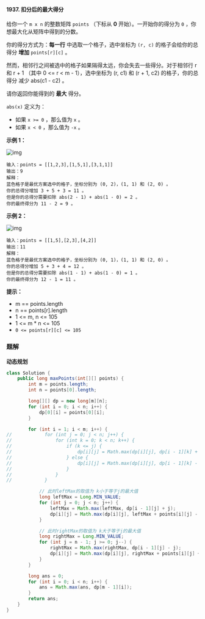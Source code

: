#### 1937. 扣分后的最大得分

给你一个 `m x n` 的整数矩阵 `points` （下标从 **0** 开始）。一开始你的得分为 `0` ，你想最大化从矩阵中得到的分数。

你的得分方式为：**每一行** 中选取一个格子，选中坐标为 `(r, c)` 的格子会给你的总得分 **增加** `points[r][c]` 。

然而，相邻行之间被选中的格子如果隔得太远，你会失去一些得分。对于相邻行 r 和 r + 1 （其中 0 <= r < m - 1），选中坐标为 (r, c1) 和 (r + 1, c2) 的格子，你的总得分 减少 abs(c1 - c2) 。

请你返回你能得到的 **最大** 得分。

`abs(x)` 定义为：

- 如果 `x >= 0` ，那么值为 `x` 。
- 如果 `x < 0` ，那么值为 `-x` 。

**示例 1：**

![img](http://gitlab.wsh-study.com/xp-study/LeeteCode/blob/master/动态规划/images/扣分后的最大得分/1.jpg)

```shell
输入：points = [[1,2,3],[1,5,1],[3,1,1]]
输出：9
解释：
蓝色格子是最优方案选中的格子，坐标分别为 (0, 2)，(1, 1) 和 (2, 0) 。
你的总得分增加 3 + 5 + 3 = 11 。
但是你的总得分需要扣除 abs(2 - 1) + abs(1 - 0) = 2 。
你的最终得分为 11 - 2 = 9 。
```

**示例 2：**

![img](http://gitlab.wsh-study.com/xp-study/LeeteCode/blob/master/动态规划/images/扣分后的最大得分/2.jpg)

```shell
输入：points = [[1,5],[2,3],[4,2]]
输出：11
解释：
蓝色格子是最优方案选中的格子，坐标分别为 (0, 1)，(1, 1) 和 (2, 0) 。
你的总得分增加 5 + 3 + 4 = 12 。
但是你的总得分需要扣除 abs(1 - 1) + abs(1 - 0) = 1 。
你的最终得分为 12 - 1 = 11 。
```

**提示：**

* m == points.length
* n == points[r].length
* 1 <= m, n <= 105
* 1 <= m * n <= 105
* `0 <= points[r][c] <= 105`

### 题解

**动态规划**

```java
class Solution {
    public long maxPoints(int[][] points) {
        int m = points.length;
        int n = points[0].length;

        long[][] dp = new long[m][n];
        for (int i = 0; i < n; i++) {
            dp[0][i] = points[0][i];
        }

        for (int i = 1; i < m; i++) {
//            for (int j = 0; j < n; j++) {
//                for (int k = 0; k < n; k++) {
//                    if (k <= j) {
//                        dp[i][j] = Math.max(dp[i][j], dp[i - 1][k] + k + points[i][j] - j);
//                    } else {
//                        dp[i][j] = Math.max(dp[i][j], dp[i - 1][k] - k + points[i][j] + j);
//                    }
//                }
//            }

            // 此时leftMax的取值为 k小于等于j的最大值
            long leftMax = Long.MIN_VALUE;
            for (int j = 0; j < n; j++) {
                leftMax = Math.max(leftMax, dp[i - 1][j] + j);
                dp[i][j] = Math.max(dp[i][j], leftMax + points[i][j] - j);
            }

            // 此时rightMax的取值为 k大于等于j的最大值
            long rightMax = Long.MIN_VALUE;
            for (int j = n - 1; j >= 0; j--) {
                rightMax = Math.max(rightMax, dp[i - 1][j] - j);
                dp[i][j] = Math.max(dp[i][j], rightMax + points[i][j] + j);
            }
        }

        long ans = 0;
        for (int i = 0; i < n; i++) {
            ans = Math.max(ans, dp[m - 1][i]);
        }
        return ans;
    }
}
```

